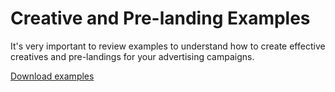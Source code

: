 # Creative and Pre-landing Examples

It's very important to review examples to understand how to create effective creatives and pre-landings for your advertising campaigns.

[Download examples](/img/7.2.zip)
